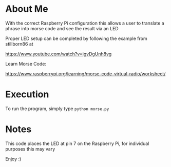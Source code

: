 # About Me
With the correct Raspberry Pi configuration this allows a user to translate a phrase into morse code and see the result via an LED

Proper LED setup can be completed by following the example from stillborn86 at 

https://www.youtube.com/watch?v=igvDgUnh8vg

Learn Morse Code:

https://www.raspberrypi.org/learning/morse-code-virtual-radio/worksheet/ 


# Execution
To run the program, simply type <code>python morse.py </code>



# Notes
This code places the LED at pin 7 on the Raspberry Pi, for individual purposes this may vary

Enjoy :) 
